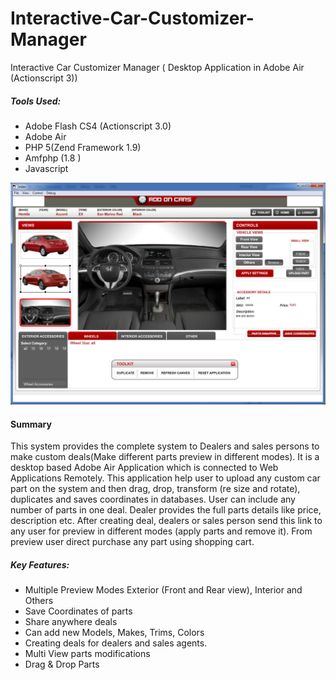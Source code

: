 # Interactive-Car-Customizer-Manager
Interactive Car Customizer Manager ( Desktop Application in Adobe Air (Actionscript 3))

##### Tools Used:
* Adobe Flash CS4 (Actionscript 3.0)
* Adobe Air 
* PHP 5(Zend Framework 1.9)
* Amfphp (1.8 )
* Javascript

![alt text](https://github.com/kamranshahzad/Interactive-Car-Customizer-Manager/blob/master/workspace-save-coordinates.jpg "Workspace Canves")

#### Summary
This system provides the complete system to Dealers and sales persons to make custom deals(Make different parts preview in different modes). It is a desktop based Adobe Air Application which is connected to Web Applications Remotely. This application help user to upload any custom car part on the system and then drag, drop, transform (re size and rotate), duplicates and saves coordinates in databases. User can include any number of parts in one deal. Dealer provides the full parts details like price, description etc. After creating deal, dealers or sales person send this link to any user for preview in different modes (apply parts and remove it). From preview user direct purchase any part using shopping cart.

##### Key Features:
* Multiple Preview Modes Exterior (Front and Rear view), Interior and Others
* Save Coordinates of parts
* Share anywhere deals
* Can add new Models, Makes, Trims, Colors
* Creating deals for dealers and sales agents.
* Multi View parts modifications
* Drag & Drop Parts
